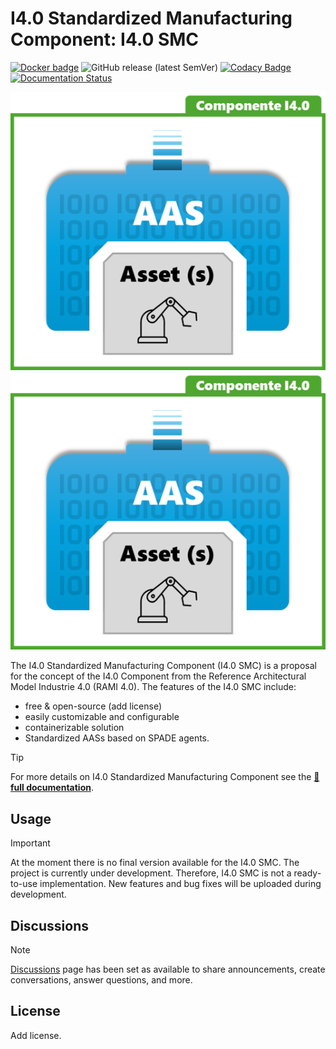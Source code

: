 # I4.0 Standardized Manufacturing Component: I4.0 SMC 

[![Docker badge](https://img.shields.io/docker/pulls/ekhurtado/aas-manager.svg)](https://hub.docker.com/r/ekhurtado/aas-manager/) ![GitHub release (latest SemVer)](https://img.shields.io/github/v/release/ekhurtado/Component_I4_0?sort=semver) [![Codacy Badge](https://app.codacy.com/project/badge/Grade/e87506fff1bb4a438c20e11bb7295f51)](https://app.codacy.com/gh/ekhurtado/Component_I4_0/dashboard?utm_source=gh&utm_medium=referral&utm_content=&utm_campaign=Badge_grade) [![Documentation Status](https://readthedocs.org/projects/component-i4-0/badge/?version=latest)](https://component-i4-0.readthedocs.io/en/latest/?badge=latest)

![I4.0 SMC Logo Light](./images/Component_I4_0_logo_positive.png/#gh-light-mode-only "I4.0 SMC logo")
![I4.0 SMC Logo Dark](./images/Component_I4_0_logo_negative.png/#gh-dark-mode-only "I4.0 SMC logo")

[//]: # (//Dependiendo del modo de GitHub oscuro o claro se añade una imagen u otra&#41;)

The I4.0 Standardized Manufacturing Component (I4.0 SMC) is a proposal for the concept of the I4.0 Component from the Reference Architectural Model Industrie 4.0 (RAMI 4.0). The features of the I4.0 SMC include:

- free & open-source (add license)
- easily customizable and configurable
- containerizable solution
- Standardized AASs based on SPADE agents.

> [!TIP]
> For more details on I4.0 Standardized Manufacturing Component see the [:blue_book: **full documentation**](https://component-i4-0.readthedocs.io/en/latest/?badge=latest).

## Usage

> [!IMPORTANT]
> At the moment there is no final version available for the I4.0 SMC.
> The project is currently under development.
> Therefore, I4.0 SMC is not a ready-to-use implementation.
> New features and bug fixes will be uploaded during development.

## Discussions

> [!NOTE]
> [Discussions](https://github.com/ekhurtado/Component_I4_0/discussions) page has been set as available to share announcements, create conversations, answer questions, and more.

## License

Add license.
